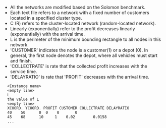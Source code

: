
  - All the networks are modified based on the Solomon benchmark. 
  - Each text file refers to a network with a fixed number of customers located in a specified cluster type. 
  - C (R) refers to the cluster-located network (random-located network).
  - Linearly (exponentially) refer to the profit decreases linearly (exponentially) with the arrival time.
  - L is the perimeter of the minimum bounding rectangle to all nodes in this network.
  - 'CUSTOMER' indicates the node is a customer(1) or a depot (0). In general, the first node denotes the depot, where all vehicles must start and finish. 
  - 'COLLECTRATE' is rate that the collected profit increases with the service time.
  - 'DELAYRATIO' is rate that 'PROFIT' decreases with the arrival time.
  
  ```
    <Instance name>
    <empty line>
    L
    the value of L
    <empty line>
    XCOORD. YCOORD. PROFIT CUSTOMER COLLECTRATE DELAYRATIO
    40	  50	  0	 0	  0	      0	
    45	  68	  10	 1	  0.02	      0.0158	
    ...    
  ```
